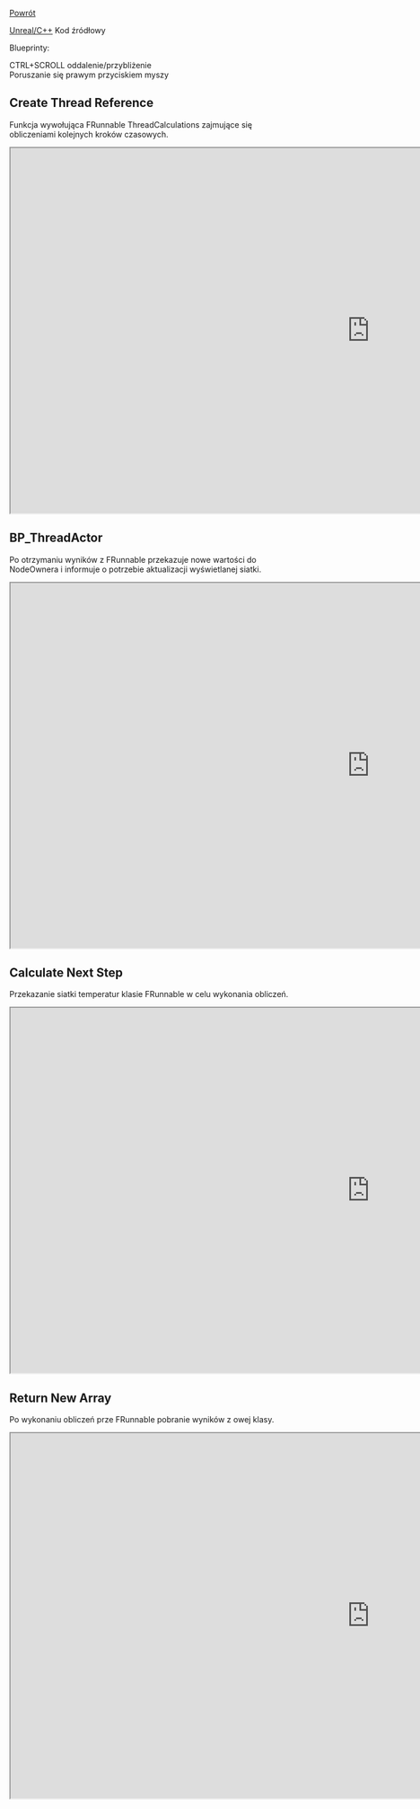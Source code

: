 [Powrót](../README.md)<br />
 
[Unreal/C++](https://github.com/grzedzicki/HeatTransferUE5/tree/main/ThreadActor/Unreal%20C%2B%2B) Kod źródłowy
  
  
Blueprinty:

CTRL+SCROLL oddalenie/przybliżenie  
Poruszanie się prawym przyciskiem myszy  

## Create Thread Reference
Funkcja wywołująca FRunnable ThreadCalculations zajmujące się obliczeniami kolejnych kroków czasowych.
<iframe width=1280 height=650 src="https://blueprintue.com/render/frwruwjx/" scrolling="no" allowfullscreen></iframe>


## BP_ThreadActor
Po otrzymaniu wyników z FRunnable przekazuje nowe wartości do NodeOwnera i informuje o potrzebie aktualizacji wyświetlanej siatki.
<iframe width=1280 height=650 src="https://blueprintue.com/render/eo00ghzt/" scrolling="no" allowfullscreen></iframe>


## Calculate Next Step
Przekazanie siatki temperatur klasie FRunnable w celu wykonania obliczeń.
<iframe width=1280 height=650 src="https://blueprintue.com/render/2eg6cpfu" scrolling="no" allowfullscreen></iframe>


## Return New Array
Po wykonaniu obliczeń prze FRunnable pobranie wyników z owej klasy.
<iframe width=1280 height=650 src="https://blueprintue.com/render/365gr9ux/" scrolling="no" allowfullscreen></iframe>

